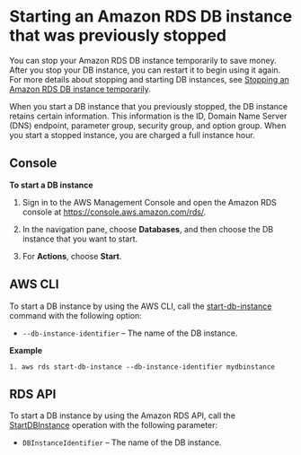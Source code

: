 # Starting an Amazon RDS DB instance that was previously stopped<a name="USER_StartInstance"></a>

You can stop your Amazon RDS DB instance temporarily to save money\. After you stop your DB instance, you can restart it to begin using it again\. For more details about stopping and starting DB instances, see [Stopping an Amazon RDS DB instance temporarily](USER_StopInstance.md)\. 

When you start a DB instance that you previously stopped, the DB instance retains certain information\. This information is the ID, Domain Name Server \(DNS\) endpoint, parameter group, security group, and option group\. When you start a stopped instance, you are charged a full instance hour\. 

## Console<a name="USER_StartInstance.CON"></a>

**To start a DB instance**

1. Sign in to the AWS Management Console and open the Amazon RDS console at [https://console\.aws\.amazon\.com/rds/](https://console.aws.amazon.com/rds/)\.

1. In the navigation pane, choose **Databases**, and then choose the DB instance that you want to start\. 

1. For **Actions**, choose **Start**\. 

## AWS CLI<a name="USER_StartInstance.CLI"></a>

To start a DB instance by using the AWS CLI, call the [start\-db\-instance](https://docs.aws.amazon.com/cli/latest/reference/rds/start-db-instance.html) command with the following option: 
+ `--db-instance-identifier` – The name of the DB instance\. 

**Example**  

```
1. aws rds start-db-instance --db-instance-identifier mydbinstance
```

## RDS API<a name="USER_StartInstance.API"></a>

To start a DB instance by using the Amazon RDS API, call the [StartDBInstance](https://docs.aws.amazon.com/AmazonRDS/latest/APIReference/API_StartDBInstance.html) operation with the following parameter: 
+ `DBInstanceIdentifier` – The name of the DB instance\. 